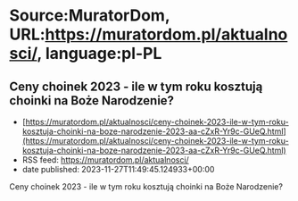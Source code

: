 # Source:MuratorDom, URL:https://muratordom.pl/aktualnosci/, language:pl-PL

## Ceny choinek 2023 - ile w tym roku kosztują choinki na Boże Narodzenie?
 - [https://muratordom.pl/aktualnosci/ceny-choinek-2023-ile-w-tym-roku-kosztuja-choinki-na-boze-narodzenie-2023-aa-cZxR-Yr9c-GUeQ.html](https://muratordom.pl/aktualnosci/ceny-choinek-2023-ile-w-tym-roku-kosztuja-choinki-na-boze-narodzenie-2023-aa-cZxR-Yr9c-GUeQ.html)
 - RSS feed: https://muratordom.pl/aktualnosci/
 - date published: 2023-11-27T11:49:45.124933+00:00

Ceny choinek 2023 - ile w tym roku kosztują choinki na Boże Narodzenie?

